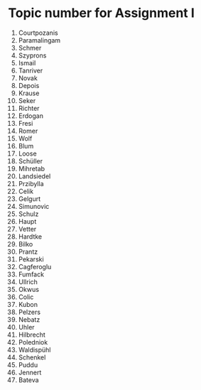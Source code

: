 # Topic number for Assignment I

1.	Courtpozanis
2.	Paramalingam
3.	Schmer
4.	Szyprons
5.	Ismail
6.	Tanriver
7.	Novak
8.	Depois
9.	Krause
10.	Seker
11.	Richter
12.	Erdogan
13.	Fresi
14.	Romer
15.	Wolf
16.	Blum
17.	Loose
18.	Schüller
19.	Mihretab
20.	Landsiedel
21.	Przibylla
22.	Celik
23.	Gelgurt
24.	Simunovic
25.	Schulz
26.	Haupt
27.	Vetter
28.	Hardtke
29.	Bilko
30.	Prantz
31.	Pekarski
32.	Cagferoglu
33.	Fumfack
34.	Ullrich
35.	Okwus
36.	Colic
37.	Kubon
38.	Pelzers
39.	Nebatz
40.	Uhler
41.	Hilbrecht
42.	Poledniok
43.	Waldispühl
44.	Schenkel
45.	Puddu
46.	Jennert
47.	Bateva
